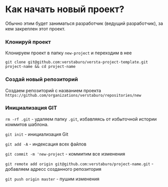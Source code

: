# Как начать новый проект?
Обычно этим будет заниматься разработчик (ведущий разработчик), за кем закреплен этот проект.

### Клонируй проект

Клонируем проект в папку `new-project` и переходим в нее
```
git clone git@github.com:verstaburo/versta-project-template.git project-name && cd project-name
```

### Создай новый репозиторий

Создаем репозиторий с названием проекта
```https://github.com/organizations/verstaburo/repositories/new```

### Инициализация GIT

`rm -rf .git` - удаляем папку `.git`, избавляясь от избыточной истории коммитов шаблона.

`git init` - инициализация Git

`git add -A` - индексация всех файлов

`git commit -m 'new-project` - коммитим все изменения

`git remote add origin git@github.com:verstaburo/project-name.git` - добавляем адресс созданного репозитория

`git push origin master` - пушим изменения
